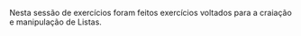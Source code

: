 Nesta sessão de exercícios foram feitos exercícios voltados para a craiação e manipulação de Listas. 
